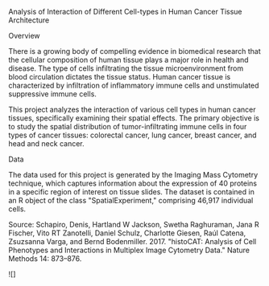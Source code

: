 Analysis of Interaction of Different Cell-types in Human Cancer Tissue Architecture

Overview

There is a growing body of compelling evidence in biomedical research that the cellular composition of human tissue plays a major role in health and disease. The type of cells infiltrating the tissue microenvironment from blood circulation dictates the tissue status. Human cancer tissue is characterized by infiltration of inflammatory immune cells and unstimulated suppressive immune cells.

This project analyzes the interaction of various cell types in human cancer tissues, specifically examining their spatial effects. The primary objective is to study the spatial distribution of tumor-infiltrating immune cells in four types of cancer tissues: colorectal cancer, lung cancer, breast cancer, and head and neck cancer.

Data

The data used for this project is generated by the Imaging Mass Cytometry technique, which captures information about the expression of 40 proteins in a specific region of interest on tissue slides. The dataset is contained in an R object of the class "SpatialExperiment," comprising 46,917 individual cells.

Source: Schapiro, Denis, Hartland W Jackson, Swetha Raghuraman, Jana R Fischer, Vito RT Zanotelli, Daniel Schulz, Charlotte Giesen, Raúl Catena, Zsuzsanna Varga, and Bernd Bodenmiller. 2017. "histoCAT: Analysis of Cell Phenotypes and Interactions in Multiplex Image Cytometry Data." Nature Methods 14: 873–876.



![]
